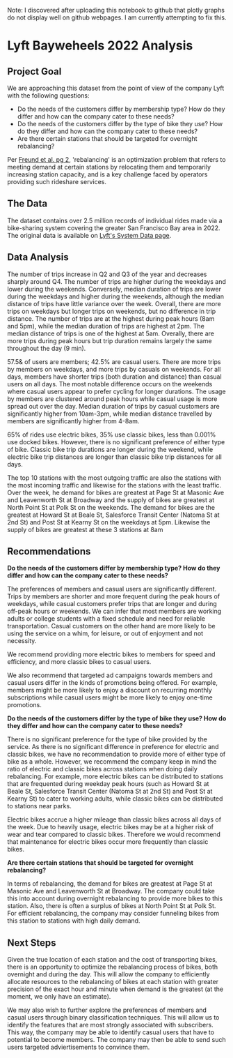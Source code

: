Note: I discovered after uploading this notebook to github that plotly graphs do not display well on github webpages. I am currently attempting to fix this.

# Lyft Bayweheels 2022 Analysis

## Project Goal
We are approaching this dataset from the point of view of the company Lyft with the following questions:
- Do the needs of the customers differ by membership type? How do they differ and how can the company cater to these needs?
- Do the needs of the customers differ by the type of bike they use? How do they differ and how can the company cater to these needs?
- Are there certain stations that should be targeted for overnight rebalancing?

Per [Freund et al. pg 2](https://people.orie.cornell.edu/shane/pubs/BSOvernight.pdf), 'rebalancing' is an optimization problem that refers to meeting demand at certain stations by relocating them and temporarily increasing station capacity, and is a key challenge faced by operators providing such rideshare services.

## The Data
The dataset contains over 2.5 million records of individual rides made via a bike-sharing system covering the greater San Francisco Bay area in 2022. The original data is available on [Lyft's System Data page](https://www.lyft.com/bikes/bay-wheels/system-data).

## Data Analysis

The number of trips increase in Q2 and Q3 of the year and decreases sharply around Q4.
The number of trips are higher during the weekdays and lower during the weekends. Conversely, median duration of trips are lower during the weekdays and higher during the weekends, although the median distance of trips have little variance over the week. Overall, there are more trips on weekdays but longer trips on weekends, but no difference in trip distance.
The number of trips are at the highest during peak hours (8am and 5pm), while the median duration of trips are highest at 2pm. The median distance of trips is one of the highest at 5am. Overally, there are more trips during peak hours but trip duration remains largely the same throughout the day (9 min).

57.5& of users are members; 42.5% are casual users.
There are more trips by members on weekdays, and more trips by casuals on weekends. For all days, members have shorter trips (both duration and distance) than casual users on all days. The most notable difference occurs on the weekends where casual users appear to prefer cycling for longer durations.
The usage by members are clustered around peak hours while casual usage is more spread out over the day. Median duration of trips by casual customers are significantly higher from 10am-3pm, while median distance travelled by members are significantly higher from 4-8am.

65% of rides use electric bikes, 35% use classic bikes, less than 0.001% use docked bikes. However, there is no significant preference of either type of bike. Classic bike trip durations are longer during the weekend, while electric bike trip distances are longer than classic bike trip distances for all days.

The top 10 stations with the most outgoing traffic are also the stations with the most incoming traffic and likewise for the stations with the least traffic.
Over the week, he demand for bikes are greatest at Page St at Masonic Ave and Leavenworth St at Broadway and the supply of bikes are greatest at North Point St at Polk St on the weekends.
The demand for bikes are the greatest at Howard St at Beale St, Salesforce Transit Center (Natoma St at 2nd St) and Post St at Kearny St on the weekdays at 5pm. Likewise the supply of bikes are greatest at these 3 stations at 8am



## Recommendations
**Do the needs of the customers differ by membership type? How do they differ and how can the company cater to these needs?**

The preferences of members and casual users are significantly different. Trips by members are shorter and more frequent during the peak hours of weekdays, while casual customers prefer trips that are longer and during off-peak hours or weekends. We can infer that most members are working adults or college students with a fixed schedule and need for reliable transportation. Casual customers on the other hand are more likely to be using the service on a whim, for leisure, or out of enjoyment and not necessity.

We recommend providing more electric bikes to members for speed and efficiency, and more classic bikes to casual users.

We also recommend that targeted ad campaigns towards members and casual users differ in the kinds of promotions being offered. For example, members might be more likely to enjoy a discount on recurring monthly subscriptions while casual users might be more likely to enjoy one-time promotions.

**Do the needs of the customers differ by the type of bike they use? How do they differ and how can the company cater to these needs?**

There is no significant preference for the type of bike provided by the service. As there is no significant difference in preference for electric and classic bikes, we have no recommendation to provide more of either type of bike as a whole. However, we recommend the company keep in mind the ratio of electric and classic bikes across stations when doing daily rebalancing. For example, more electric bikes can be distributed to stations that are frequented during weekday peak hours (such as Howard St at Beale St, Salesforce Transit Center (Natoma St at 2nd St) and Post St at Kearny St) to cater to working adults, while classic bikes can be distributed to stations near parks.

Electric bikes accrue a higher mileage than classic bikes across all days of the week. Due to heavily usage, electric bikes may be at a higher risk of wear and tear compared to classic bikes. Therefore we would recommend that maintenance for electric bikes occur more frequently than classic bikes.

**Are there certain stations that should be targeted for overnight rebalancing?**

In terms of rebalancing, the demand for bikes are greatest at Page St at Masonic Ave and Leavenworth St at Broadway. The company could take this into account during overnight rebalancing to provide more bikes to this station. Also, there is often a surplus of bikes at North Point St at Polk St. For efficient rebalancing, the company may consider funneling bikes from this station to stations with high daily demand.

## Next Steps
Given the true location of each station and the cost of transporting bikes, there is an opportunity to optimize the rebalancing process of bikes, both overnight and during the day. This will allow the company to efficiently allocate resources to the rebalancing of bikes at each station with greater precision of the exact hour and minute when demand is the greatest (at the moment, we only have an estimate).

We may also wish to further explore the preferences of members and casual users through binary classification techniques. This will allow us to identify the features that are most strongly associated with subscribers. This way, the company may be able to identify casual users that have to potential to become members. The company may then be able to send such users targeted adviertisements to convince them.
